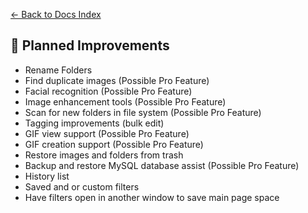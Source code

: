[← Back to Docs Index](README.md)

<a id="planned-improvements"></a>
## 🧰 Planned Improvements

- Rename Folders
- Find duplicate images (Possible Pro Feature)
- Facial recognition (Possible Pro Feature)
- Image enhancement tools (Possible Pro Feature)
- Scan for new folders in file system (Possible Pro Feature)
- Tagging improvements (bulk edit)
- GIF view support (Possible Pro Feature)
- GIF creation support (Possible Pro Feature)
- Restore images and folders from trash
- Backup and restore MySQL database assist (Possible Pro Feature)
- History list
- Saved and or custom filters
- Have filters open in another window to save main page space